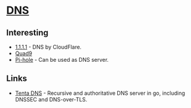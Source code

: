 # [DNS](http://en.wikipedia.org/wiki/Domain_Name_System)

## Interesting

- [1.1.1.1](https://one.one.one.one/) - DNS by CloudFlare.
- [Quad9](https://www.quad9.net/)
- [Pi-hole](https://pi-hole.net/) - Can be used as DNS server.

## Links

- [Tenta DNS](https://github.com/tenta-browser/tenta-dns) - Recursive and authoritative DNS server in go, including DNSSEC and DNS-over-TLS.
